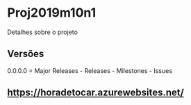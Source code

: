 # Proj2019m10n1

Detalhes sobre o projeto

## Versões

0.0.0.0 = Major Releases - Releases - Milestones - Issues

## https://horadetocar.azurewebsites.net/




